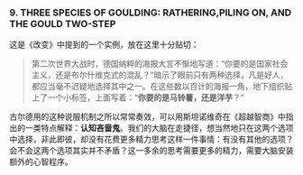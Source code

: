 ### 9. THREE SPECIES OF GOULDING: RATHERING,PILING ON, AND THE GOULD TWO-STEP
  这是《改变》中提到的一个实例，放在这里十分贴切：
> 第二次世界大战时，德国纳粹的海报大言不惭地写道：“你要的是国家社会主义，还是布尔什维克式的混乱？”暗示了眼前只有两种选择，凡是好人，都应当毫不迟疑地选择其中之一。在这些数以百计的海报一角，地下组织贴上了一个小标签，上面写着：“**你要的是马铃薯，还是洋芋**？”

  古尔德用的这种说服机制之所以常常奏效，可以用斯坦诺维奇在《超越智商》中指出的一类特点解释：**认知吝啬鬼**。我们的大脑在走捷径，想当然地只在这两个选项中选择，非此即彼，却没有花费更多精力思考这样一件事情：有没有其他的选项？会不会这两个选项其实并不矛盾？这一多余的思考需要更多的精力，需要大脑安装额外的心智程序。
